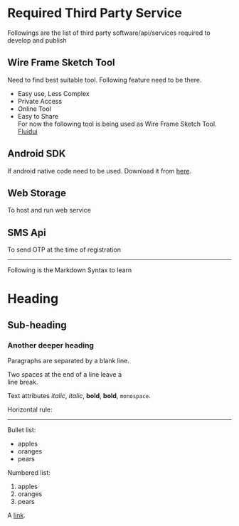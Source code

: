 # Required Third Party Service

Followings are the list of third party software/api/services required to develop and publish

## Wire Frame Sketch Tool
Need to find best suitable tool. Following feature need to be there.  
  * Easy use, Less Complex
  * Private Access
  * Online Tool
  * Easy to Share  
For now the following tool is being used as Wire Frame Sketch Tool.  
[Fluidui](https://www.fluidui.com/editor/live/livePreview/cF94Q0NiSFdvU2xQVUlyMnNEdWhVcmlaNTJMVzlQeWFkbA==)

## Android SDK
If android native code need to be used.
Download it from [here](https://developer.android.com/studio/index.html).

## Web Storage
To host and run web service

## SMS Api
To send OTP at the time of registration


---
Following is the Markdown Syntax to learn

# Heading

## Sub-heading

### Another deeper heading
 
Paragraphs are separated
by a blank line.

Two spaces at the end of a line leave a  
line break.

Text attributes _italic_, *italic*, __bold__, **bold**, `monospace`.

Horizontal rule:

---

Bullet list:

  * apples
  * oranges
  * pears

Numbered list:

  1. apples
  2. oranges
  3. pears

A [link](http://example.com).